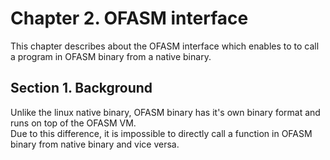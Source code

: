 # Chapter 2. OFASM interface

This chapter describes about the OFASM interface which enables to to call a program in OFASM binary from a native binary.

## Section 1. Background

Unlike the linux native binary, OFASM binary has it's own binary format and runs on top of the OFASM VM.  
Due to this difference, it is impossible to directly call a function in OFASM binary from native binary and vice versa.  




